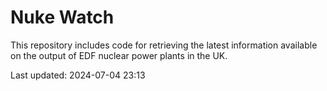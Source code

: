 # Nuke Watch

This repository includes code for retrieving the latest information available on the output of EDF nuclear power plants in the UK.

Last updated: 2024-07-04 23:13